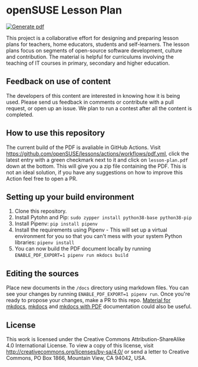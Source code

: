 # openSUSE Lesson Plan

[![Generate pdf](https://github.com/KaratekHD/lessons/actions/workflows/pdf.yml/badge.svg)](https://github.com/KaratekHD/lessons/actions/workflows/pdf.yml)

This project is a collaborative effort for designing and preparing lesson plans for teachers, home educators, students and self-learners. The lesson plans focus on segments of open-source software development, culture and contribution. The material is helpful for curriculums involving the teaching of IT courses in primary, secondary and higher education.

## Feedback on use of content

The developers of this content are interested in knowing how it is being used. Please send us feedback in comments or contribute with a pull request, or open up an issue. We plan to run a contest after all the content is completed.

## How to use this repository

The current build of the  PDF is avaliable in GitHub Actions. Visit https://github.com/openSUSE/lessons/actions/workflows/pdf.yml, click the latest entry with a green  checkmark next to it and click on `lesson-plan.pdf` down at the bottom. This will give you a zip file containing the PDF. This is not an ideal solution, if you have any suggestions on how to improve this Action feel free to open a PR.

## Setting up your build environment

1. Clone this repository.
1. Install Pytohn and Pip: `sudo zypper install python38-base python38-pip`
1. Install Pipenv: `pip install pipenv`
1. Install the requirements using Pipenv - This will set up a virtual environment for you so that you can't mess with your system Python libraries: `pipenv install`
1. You can now build the PDF document locally by running `ENABLE_PDF_EXPORT=1 pipenv run mkdocs build`

## Editing the sources

Place new documents in the `/docs` directory using markdown files.
You can see your changes by running `ENABLE_PDF_EXPORT=1 pipenv run`.
Once you're ready to propose your changes, make a PR to this repo. [Material for mkdocs](https://squidfunk.github.io/mkdocs-material/), [mkdocs](https://www.mkdocs.org/user-guide/writing-your-docs/) and [mkdocs with PDF](https://pypi.org/project/mkdocs-with-pdf/) documentation could also be useful.

## License

This work is licensed under the Creative Commons Attribution-ShareAlike 4.0 International License. To view a copy of this license, visit http://creativecommons.org/licenses/by-sa/4.0/ or send a letter to Creative Commons, PO Box 1866, Mountain View, CA 94042, USA.
